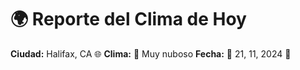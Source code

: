 # 🌍 Reporte del Clima de Hoy

**Ciudad:** Halifax, CA 🌐
**Clima:** 🌈 Muy nuboso
**Fecha:** 📅 21, 11, 2024 🚀
